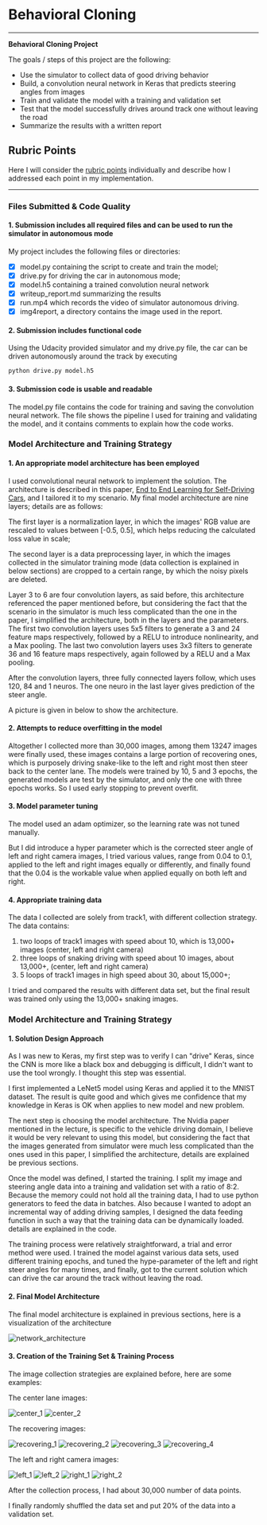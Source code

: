 # **Behavioral Cloning** 
---

**Behavioral Cloning Project**

The goals / steps of this project are the following:
* Use the simulator to collect data of good driving behavior
* Build, a convolution neural network in Keras that predicts steering angles from images
* Train and validate the model with a training and validation set
* Test that the model successfully drives around track one without leaving the road
* Summarize the results with a written report

## Rubric Points
Here I will consider the [rubric points](https://review.udacity.com/#!/rubrics/432/view) individually and describe how I addressed each point in my implementation.  

---
### Files Submitted & Code Quality

#### 1. Submission includes all required files and can be used to run the simulator in autonomous mode

My project includes the following files or directories:
- [x] model.py containing the script to create and train the model;
- [x] drive.py for driving the car in autonomous mode;
- [x] model.h5 containing a trained convolution neural network 
- [x] writeup_report.md summarizing the results
- [x] run.mp4 which records the video of simulator autonomous driving.
- [x] img4report, a directory contains the image used in the report.

#### 2. Submission includes functional code
Using the Udacity provided simulator and my drive.py file, the car can be driven autonomously around the track by executing 
```sh
python drive.py model.h5
```

#### 3. Submission code is usable and readable

The model.py file contains the code for training and saving the convolution neural network. The file shows the pipeline I used for training and validating the model, and it contains comments to explain how the code works.

### Model Architecture and Training Strategy

#### 1. An appropriate model architecture has been employed

I used convolutional neural network to implement the solution. The architecture is described in this  paper, [End to End Learning for Self-Driving Cars](http://images.nvidia.com/content/tegra/automotive/images/2016/solutions/pdf/end-to-end-dl-using-px.pdf), and I tailored it to my scenario. My final model architecture are nine layers; details are as follows:

The first layer is a normalization layer, in which the images' RGB value are rescaled to values between [-0.5, 0.5], which helps reducing the calculated loss value in scale;

The second layer is a data preprocessing layer, in which the images collected in the simulator training mode (data collection is explained in below sections) are cropped to a certain range, by which the noisy pixels are deleted. 

Layer 3 to 6 are four convolution layers, as said before, this architecture referenced the paper mentioned before, but considering the fact that the scenario in the simulator is much less complicated than the one in the paper, I simplified the architecture, both in the layers and the parameters. The first two convolution layers uses 5x5 filters to generate a 3 and 24 feature maps respectively, followed by a RELU to introduce nonlinearity, and a Max pooling. The last two convolution layers uses 3x3 filters to generate 36 and 16 feature maps respectively, again followed by a RELU and a Max pooling. 

After the convolution layers, three fully connected layers follow, which uses 120, 84 and 1 neuros. The one neuro in the last layer gives prediction of the steer angle. 

A picture is given in below to show the architecture. 

#### 2. Attempts to reduce overfitting in the model

Altogether I collected more than 30,000 images, among them 13247 images were finally used, these images contains a large portion of recovering ones, which is purposely driving snake-like to the left and right most then steer back to the center lane. The models were trained by 10, 5 and 3 epochs, the generated models are test by the simulator, and only the one with three epochs works. So I used early stopping to prevent overfit. 

#### 3. Model parameter tuning

The model used an adam optimizer, so the learning rate was not tuned manually.

But I did introduce a hyper parameter which is the corrected steer angle of left and right camera images, I tried various values, range from 0.04 to 0.1, applied to the left and right images equally or differently, and finally found that the 0.04 is the workable value when applied equally on both left and right. 

#### 4. Appropriate training data

The data I collected are solely from track1, with different collection strategy. The data contains:
1. two loops of track1 images with speed about 10, which is 13,000+ images (center, left and right camera)
2. three loops of snaking driving with speed about 10 images, about 13,000+, (center, left and right camera)
3. 5 loops of track1 images in high speed about 30, about 15,000+; 

I tried and compared the results with different data set, but the final result was trained only using the 13,000+ snaking images. 

### Model Architecture and Training Strategy

#### 1. Solution Design Approach

As I was new to Keras, my first step was to verify I can "drive" Keras, since the CNN is more like a black box and debugging is difficult, I didn't want to use the tool wrongly. I thought this step was essential. 

I first implemented a LeNet5 model using Keras and applied it to the MNIST dataset. The result is quite good and which gives me confidence that my knowledge in Keras is OK when applies to new model and new problem.

The next step is choosing the model architecture. The Nvidia paper mentioned in the lecture, is specific to the vehicle driving domain, I believe it would be very relevant to using this model, but considering the fact that the images generated from simulator were much less complicated than the ones used in this paper, I simplified the architecture, details are explained be previous sections.

Once the model was defined, I started the training. I split my image and steering angle data into a training and validation set with a ratio of 8:2. Because the memory could not hold all the training data, I had to use python generators to feed the data in batches. Also because I wanted to adopt an incremental way of adding driving samples, I designed the data feeding function in such a way that the training data can be dynamically loaded. details are explained in the code. 

The training process were relatively straightforward, a trial and error method were used. I trained the model against various data sets, used different training epochs, and tuned the hype-parameter of the left and right steer angles for many times, and finally, got to the current solution which can drive the car around the track without leaving the road. 

#### 2. Final Model Architecture

The final model architecture is explained in previous sections, here is a visualization of the architecture 

![network_architecture](./img4report/network_architecture.png)

#### 3. Creation of the Training Set & Training Process

The image collection strategies are explained before, here are some examples:

The center lane images:

![center_1](./img4report/center_1.jpg)
![center_2](./img4report/center_2.jpg)

The recovering images:

![recovering_1](./img4report/center_drift_1.jpg)
![recovering_2](./img4report/center_drift_2.jpg)
![recovering_3](./img4report/center_drift_3.jpg)
![recovering_4](./img4report/center_drift_4.jpg)

The left and right camera images:

![left_1](./img4report/left_1.jpg)
![left_2](./img4report/le_2.jpg)
![right_1](./img4report/right_1.jpg)
![right_2](./img4report/right_2.jpg)

After the collection process, I had about 30,000 number of data points. 

I finally randomly shuffled the data set and put 20% of the data into a validation set. 


